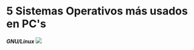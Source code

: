 # 5 Sistemas Operativos más usados en PC's

***GNU/Linux*** ![](https://upload.wikimedia.org/wikipedia/commons/0/06/Gnulinux.png)
